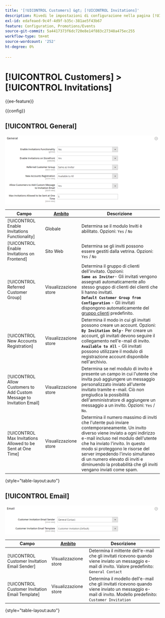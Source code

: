 ```yaml
---
title: '[!UICONTROL Customers] &gt; [!UICONTROL Invitations]'
description: Rivedi le impostazioni di configurazione nella pagina [!UICONTROL Customers] &gt; [!UICONTROL Invitations] dell'amministratore di Commerce.
exl-id: edafeaed-9c4f-4d9f-b35c-381ae5f43b67
feature: Configuration, Promotions/Events
source-git-commit: 5a4417373f6dc720e8e14f883c27348a475ec255
workflow-type: tm+mt
source-wordcount: '252'
ht-degree: 0%

---
```


# [!UICONTROL Customers] > [!UICONTROL Invitations]

{{ee-feature}}

{{config}}

## [!UICONTROL General]

![Generale](./assets/invitations-general.png)<!-- zoom -->

<!-- [General](https://experienceleague.adobe.com/it/docs/commerce-admin/marketing/promotions/events/invitations#enable-invitations-for-your-store) -->

| Campo | [Ambito](../../getting-started/websites-stores-views.md#scope-settings) | Descrizione |
|--- |--- |--- |
| [!UICONTROL Enable Invitations Functionality] | Globale | Determina se il modulo Inviti è abilitato. Opzioni: `Yes` / `No` |
| [!UICONTROL Enable Invitations on Frontend] | Sito Web | Determina se gli inviti possono essere gestiti dalla vetrina. Opzioni: `Yes` / `No` |
| [!UICONTROL Referred Customer Group] | Visualizzazione store | Determina il gruppo di clienti dell&#39;invitato. Opzioni: <br/>**`Same as Inviter`**- Gli invitati vengono assegnati automaticamente allo stesso gruppo di clienti dei clienti che li hanno invitati.<br/>**`Default Customer Group from Configuration`** - Gli invitati dispongono automaticamente del [gruppo clienti](../../customers/customer-groups.md) predefinito. |
| [!UICONTROL New Accounts Registration] | Visualizzazione store | Determina il modo in cui gli invitati possono creare un account. Opzioni: <br/>**`By Invitation Only`**- Per creare un account, gli invitati devono seguire il collegamento nell&#39;e-mail di invito.<br/>**`Available to All`** - Gli invitati possono utilizzare il modulo di registrazione account disponibile nell&#39;archivio. |
| [!UICONTROL Allow Customers to Add Custom Message to Invitation Email] | Visualizzazione store | Determina se nel modulo di invito è presente un campo in cui l&#39;utente che invita può aggiungere un messaggio personalizzato inviato all&#39;utente invitato tramite e-mail. Ciò non pregiudica la possibilità dell&#39;amministratore di aggiungere un messaggio a un invito. Opzioni: `Yes` / `No`. |
| [!UICONTROL Max Invitations Allowed to be Sent at One Time] | Visualizzazione store | Determina il numero massimo di inviti che l&#39;utente può inviare contemporaneamente. Un invito diverso viene inviato a ogni indirizzo e-mail incluso nel modulo dell&#39;utente che ha inviato l&#39;invito. In questo modo si proteggono le risorse del server impedendo l&#39;invio simultaneo di un numero elevato di inviti e diminuendo la probabilità che gli inviti vengano inviati come spam. |

{style="table-layout:auto"}

## [!UICONTROL Email]

![E-mail](./assets/invitations-email.png)<!-- zoom -->

<!-- [Email](https://experienceleague.adobe.com/it/docs/commerce-admin/marketing/promotions/events/invitations#enable-invitations-for-your-store) -->

| Campo | [Ambito](../../getting-started/websites-stores-views.md#scope-settings) | Descrizione |
|--- |--- |--- |
| [!UICONTROL Customer Invitation Email Sender] | Visualizzazione store | Determina il mittente dell&#39;e-mail che gli invitati ricevono quando viene inviato un messaggio e-mail di invito. Valore predefinito: `General Contact` |
| [!UICONTROL Customer Invitation Email Template] | Visualizzazione store | Determina il modello dell&#39;e-mail che gli invitati ricevono quando viene inviato un messaggio e-mail di invito. Modello predefinito: `Customer Invitation` |

{style="table-layout:auto"}
